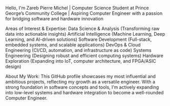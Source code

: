 Hello, I'm Zareb Pierre Michel
| Computer Science Student at Prince George’s Community College
| Aspiring Computer Engineer with a passion for bridging software and hardware innovation

Areas of Interest & Expertise:
Data Science & Analysis (Transforming raw data into actionable insights)
Artificial Intelligence (Machine Learning, Deep Learning, and AI-driven solutions)
Software Development (Full-stack, embedded systems, and scalable applications)
DevOps & Cloud Engineering (CI/CD, automation, and infrastructure as code)
Systems Engineering (Designing robust and efficient computing systems)
Hardware Exploration (Expanding into IoT, computer architecture, and FPGA/ASIC design)

About My Work:
This GitHub profile showcases my most influential and ambitious projects, reflecting my growth as a versatile engineer. With a strong foundation in software concepts and tools, I’m actively expanding into low-level systems and hardware integration to become a well-rounded Computer Engineer.
